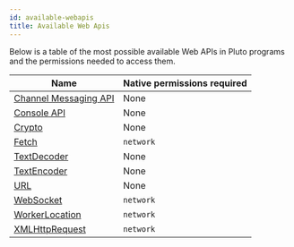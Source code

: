 ```yaml
---
id: available-webapis
title: Available Web Apis
---
```


Below is a table of the most possible available Web APIs in Pluto programs and the permissions needed to access them.  


| **Name**                                                                                            | **Native permissions required** |
|-----------------------------------------------------------------------------------------------------|---------------------------------|
| [Channel Messaging API](https://developer.mozilla.org/en-US/docs/Web/API/Channel_Messaging_API)     | None                            |
| [Console API](https://developer.mozilla.org/en-US/docs/Web/API/Console_API)                         | None                            |
| [Crypto](https://developer.mozilla.org/en-US/docs/Web/API/Crypto)                                   | None                            |
| [Fetch](https://developer.mozilla.org/en-US/docs/Web/API/Fetch_API)                                 | `network`                       |
| [TextDecoder](https://developer.mozilla.org/en-US/docs/Web/API/TextDecoder)                         | None                            |
| [TextEncoder](https://developer.mozilla.org/en-US/docs/Web/API/TextEncoder)                         | None                            |
| [URL](https://developer.mozilla.org/en-US/docs/Web/API/URL)                                         | None                            |
| [WebSocket](https://developer.mozilla.org/en-US/docs/Web/API/WebSocket)                             | `network`                       |
| [WorkerLocation](https://developer.mozilla.org/en-US/docs/Web/API/WorkerLocation)                   | `network`                       |
| [XMLHttpRequest](https://developer.mozilla.org/en-US/docs/Web/API/XMLHttpRequest)                   | `network`                       |